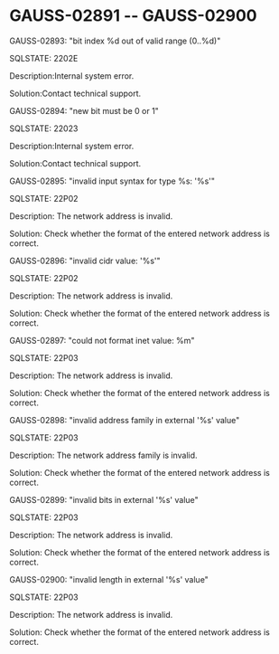 # GAUSS-02891 -- GAUSS-02900<a name="EN-US_TOPIC_0302072869"></a>

GAUSS-02893: "bit index %d out of valid range \(0..%d\)"

SQLSTATE: 2202E

Description:Internal system error.

Solution:Contact technical support.

GAUSS-02894: "new bit must be 0 or 1"

SQLSTATE: 22023

Description:Internal system error.

Solution:Contact technical support.

GAUSS-02895: "invalid input syntax for type %s: '%s'"

SQLSTATE: 22P02

Description: The network address is invalid.

Solution: Check whether the format of the entered network address is correct.

GAUSS-02896: "invalid cidr value: '%s'"

SQLSTATE: 22P02

Description: The network address is invalid.

Solution: Check whether the format of the entered network address is correct.

GAUSS-02897: "could not format inet value: %m"

SQLSTATE: 22P03

Description: The network address is invalid.

Solution: Check whether the format of the entered network address is correct.

GAUSS-02898: "invalid address family in external '%s' value"

SQLSTATE: 22P03

Description: The network address family is invalid.

Solution: Check whether the format of the entered network address is correct.

GAUSS-02899: "invalid bits in external '%s' value"

SQLSTATE: 22P03

Description: The network address is invalid.

Solution: Check whether the format of the entered network address is correct.

GAUSS-02900: "invalid length in external '%s' value"

SQLSTATE: 22P03

Description: The network address is invalid.

Solution: Check whether the format of the entered network address is correct.

